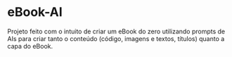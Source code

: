 # eBook-AI
Projeto feito com o intuito de criar um eBook do zero utilizando prompts de AIs para criar tanto o conteúdo (código, imagens e textos, títulos) quanto a capa do eBook.
